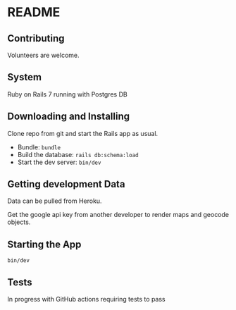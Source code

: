 # README

## Contributing
Volunteers are welcome. 

## System
Ruby on Rails 7 running with Postgres DB

## Downloading and Installing
Clone repo from git and start the Rails app as usual.
- Bundle: `bundle`
- Build the database: `rails db:schema:load`
- Start the dev server: `bin/dev`

## Getting development Data
Data can be pulled from Heroku.

Get the google api key from another developer to render maps and geocode objects.

## Starting the App
```
bin/dev
```

## Tests
In progress with GitHub actions requiring tests to pass